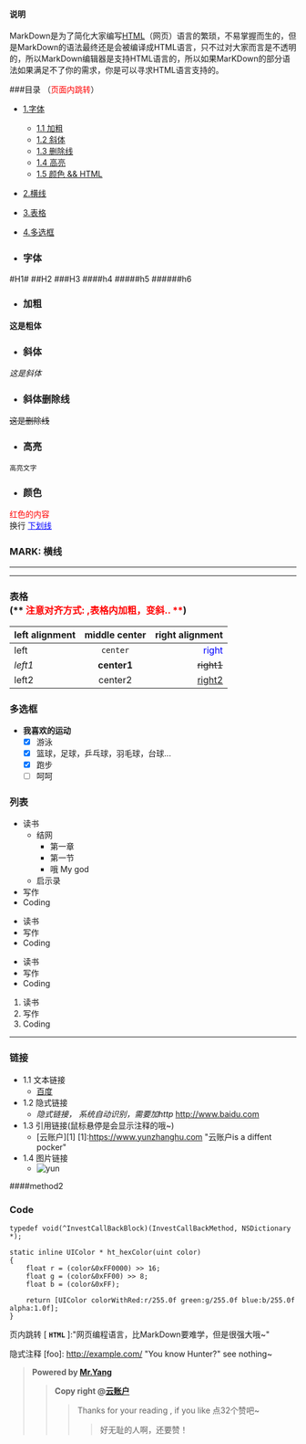 #### 说明
MarkDown是为了简化大家编写[HTML](#html)（网页）语言的繁琐，不易掌握而生的，但是MarkDown的语法最终还是会被编译成HTML语言，只不过对大家而言是不透明的，所以MarkDown编辑器是支持HTML语言的，所以如果MarKDown的部分语法如果满足不了你的需求，你是可以寻求HTML语言支持的。

###目录 （<font color=red>页面内跳转</font>）
- [1.字体](#1)
  * [1.1 加粗](#1.1)
  * [1.2 斜体](#1.2)
  * [1.3 删除线](#1.3)
  * [1.4 高亮](#1.3)
  * [1.5 颜色 && HTML](#1.4)
- [2.横线](#2)
- [3.表格](#3)
- [4.多选框](#4)


- ### <empty id="1">字体</empty>
#H1#
##H2
###H3
####h4
#####h5
######h6

<!-- empty 标记是为了页内跳转 -->
- ### <empty id="1.1">加粗</empty>
**这是粗体**

- ### <empty id="1.2">斜体</empty>
*这是斜体*

- ###  <empty id="1.3">斜体</empty>删除线
~~这是删除线~~

- ### 高亮
`高亮文字`

- ###  <empty id="1.4">颜色</empty>
<font color=red>红色的内容</font> <br> 换行
<font color =blue> <u> 下划线 </u> </font>

### MARK: <empty id="2">横线</empty>
---
***


### 表格 <br> (** <font color=red>注意对齐方式: ,表格内加粗，变斜.. **</font>)


|left alignment  |middle center |right alignment              |
|:---------------|:------------:|----------------------------:|
|left            |`center`      |<font color=blue>right</font>|
|*left1*         |**center1**   |~~right1~~                   |
|left2           |center2       |<u>right2</u>                |


### 多选框
+ **我喜欢的运动**
  - [x] 游泳
  - [x] 篮球，足球，乒乓球，羽毛球，台球...
  - [x] 跑步
  - [ ] 呵呵 

### 列表
* 读书
  * 结网
    * 第一章
    * 第一节
    * 哦 My god
  * 启示录
* 写作
* Coding


+ 读书
+ 写作
+ Coding


- 读书
- 写作
- Coding


1. 读书
2. 写作
3. Coding

---
### 链接
- 1.1 文本链接
  - [百度](http://www.baidu.com)
- 1.2 隐式链接
  -   *隐式链接， 系统自动识别，需要加http*
      <http://www.baidu.com>
- 1.3 引用链接(鼠标悬停是会显示注释的哦~)
  - [云账户][1] 
  [1]:https://www.yunzhanghu.com "云账户is a diffent pocker"
- 1.4 图片链接
  - ![yun](https://www.yunzhanghu.com/img/logo.png "云账户 is a pocket")
  
####method2


### Code
```
typedef void(^InvestCallBackBlock)(InvestCallBackMethod, NSDictionary *);

static inline UIColor * ht_hexColor(uint color)
{
    float r = (color&0xFF0000) >> 16;
    float g = (color&0xFF00) >> 8;
    float b = (color&0xFF);
    
    return [UIColor colorWithRed:r/255.0f green:g/255.0f blue:b/255.0f alpha:1.0f];
}

```

页内跳转
<sign id=html></sign>[ **`HTML`** ]:"网页编程语言，比MarkDown要难学，但是很强大哦~" 

隐式注释
[foo]: http://example.com/  "You know Hunter?"
see nothing~


> **Powered by [Mr.Yang](https://github.com/youran1024)**
> >**Copy right @[云账户](https://www.yunzhanghu.com/)**
>>> Thanks for your reading , if you like 点32个赞吧~
>>>>好无耻的人啊，还要赞！